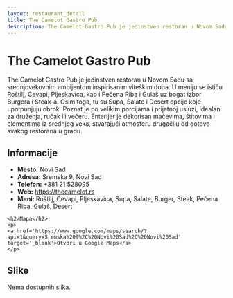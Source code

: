 ```yaml
---
layout: restaurant_detail
title: The Camelot Gastro Pub
description: The Camelot Gastro Pub je jedinstven restoran u Novom Sadu sa srednjovekovnim ambijentom inspirisanim viteškim doba. U meniju se ističu Roštilj, Ćevapi, Pljeskavica, kao i Pečena Riba i Gulaš uz bogat izbor Burgera i Steak-a. Osim toga, tu su Supa, Salate i Desert opcije koje upotpunjuju obrok. Poznat je po velikim porcijama i prijatnoj usluzi, idealan za druženja, ručak ili večeru. Enterijer je dekorisan mačevima, štitovima i elementima iz srednjeg veka, stvarajući atmosferu drugačiju od gotovo svakog restorana u gradu.
---
```


# The Camelot Gastro Pub
<p class="description">The Camelot Gastro Pub je jedinstven restoran u Novom Sadu sa srednjovekovnim ambijentom inspirisanim viteškim doba. U meniju se ističu Roštilj, Ćevapi, Pljeskavica, kao i Pečena Riba i Gulaš uz bogat izbor Burgera i Steak-a. Osim toga, tu su Supa, Salate i Desert opcije koje upotpunjuju obrok. Poznat je po velikim porcijama i prijatnoj usluzi, idealan za druženja, ručak ili večeru. Enterijer je dekorisan mačevima, štitovima i elementima iz srednjeg veka, stvarajući atmosferu drugačiju od gotovo svakog restorana u gradu.</p>

<div class="left-column text-content">
    <h2>Informacije</h2>
    <ul>
        <li><strong>Mesto:</strong> Novi Sad</li>
        <li><strong>Adresa:</strong> Sremska 9, Novi Sad</li>
        <li><strong>Telefon:</strong> +381 21 528095</li>
        <li><strong>Web:</strong> <a href='https://thecamelot.rs' target='_blank'>https://thecamelot.rs</a></li>
        <li><strong>Meni:</strong> Roštilj, Ćevapi, Pljeskavica, Supa, Salate, Burger, Steak, Pečena Riba, Gulaš, Desert</li>
    </ul>

    <h2>Mapa</h2>
    <p>
    <a href='https://www.google.com/maps/search/?api=1&query=Sremska%209%2C%20Novi%20Sad%2C%20Novi%20Sad' target='_blank'>Otvori u Google Maps</a>
    </p>
</div>

<div class="right-column">
    <h2>Slike</h2>
    <div class="images-grid">
<p>Nema dostupnih slika.</p>
    </div>
</div>